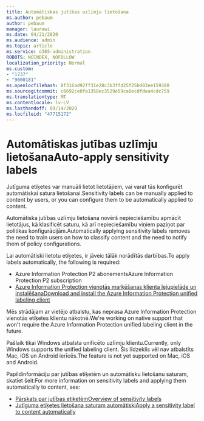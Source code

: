 ```yaml
---
title: Automātiskas jutības uzlīmju lietošana
ms.author: pebaum
author: pebaum
manager: laurawi
ms.date: 04/21/2020
ms.audience: admin
ms.topic: article
ms.service: o365-administration
ROBOTS: NOINDEX, NOFOLLOW
localization_priority: Normal
ms.custom:
- "1737"
- "9000181"
ms.openlocfilehash: 8f316ad92ff31e28c3b3ffd25f25bd03ee159380
ms.sourcegitcommit: c6692ce0fa1358ec3529e59ca0ecdfdea4cdc759
ms.translationtype: MT
ms.contentlocale: lv-LV
ms.lasthandoff: 09/14/2020
ms.locfileid: "47715172"
---
```

# <a name="auto-apply-sensitivity-labels"></a><span data-ttu-id="6e8e9-102">Automātiskas jutības uzlīmju lietošana</span><span class="sxs-lookup"><span data-stu-id="6e8e9-102">Auto-apply sensitivity labels</span></span>

<span data-ttu-id="6e8e9-103">Jutīguma etiķetes var manuāli lietot lietotājiem, vai varat tās konfigurēt automātiskai satura lietošanai.</span><span class="sxs-lookup"><span data-stu-id="6e8e9-103">Sensitivity labels can be manually applied to content by users, or you can configure them to be automatically applied to content.</span></span>

<span data-ttu-id="6e8e9-104">Automātiska jutības uzlīmju lietošana novērš nepieciešamību apmācīt lietotājus, kā klasificēt saturu, kā arī nepieciešamību viņiem paziņot par politikas konfigurācijām.</span><span class="sxs-lookup"><span data-stu-id="6e8e9-104">Automatically applying sensitivity labels removes the need to train users on how to classify content and the need to notify them of policy configurations.</span></span>

<span data-ttu-id="6e8e9-105">Lai automātiski lietotu etiķetes, ir jāveic tālāk norādītās darbības.</span><span class="sxs-lookup"><span data-stu-id="6e8e9-105">To apply labels automatically, the following is required:</span></span>

- <span data-ttu-id="6e8e9-106">Azure Information Protection P2 abonements</span><span class="sxs-lookup"><span data-stu-id="6e8e9-106">Azure Information Protection P2 subscription</span></span>
- [<span data-ttu-id="6e8e9-107">Azure Information Protection vienotās marķēšanas klienta lejupielāde un instalēšana</span><span class="sxs-lookup"><span data-stu-id="6e8e9-107">Download and install the Azure Information Protection unified labeling client</span></span>](https://docs.microsoft.com/azure/information-protection/rms-client/install-unifiedlabelingclient-app)

<span data-ttu-id="6e8e9-108">Mēs strādājam ar vietējo atbalstu, kas neprasa Azure Information Protection vienotās etiķetes klientu nākotnē.</span><span class="sxs-lookup"><span data-stu-id="6e8e9-108">We're working on native support that won't require the Azure Information Protection unified labeling client in the future.</span></span>

<span data-ttu-id="6e8e9-109">Pašlaik tikai Windows atbalsta unificēto uzlīmju klientu.</span><span class="sxs-lookup"><span data-stu-id="6e8e9-109">Currently, only Windows supports the unified labeling client.</span></span>  <span data-ttu-id="6e8e9-110">Šis līdzeklis vēl nav atbalstīts Mac, iOS un Android ierīcēs.</span><span class="sxs-lookup"><span data-stu-id="6e8e9-110">The feature is not yet supported on Mac, iOS and Android.</span></span>

<span data-ttu-id="6e8e9-111">Papildinformāciju par jutības etiķetēm un automātisku lietošanu saturam, skatiet šeit:</span><span class="sxs-lookup"><span data-stu-id="6e8e9-111">For more information on sensitivity labels and applying them automatically to content,  see:</span></span>

- [<span data-ttu-id="6e8e9-112">Pārskats par jutības etiķetēm</span><span class="sxs-lookup"><span data-stu-id="6e8e9-112">Overview of sensitivity labels</span></span>](https://docs.microsoft.com/microsoft-365/compliance/sensitivity-labels)
- [<span data-ttu-id="6e8e9-113">Jutīguma etiķetes lietošana saturam automātiski</span><span class="sxs-lookup"><span data-stu-id="6e8e9-113">Apply a sensitivity label to content automatically</span></span>](https://docs.microsoft.com/office365/securitycompliance/apply_sensitivity_label_automatically)